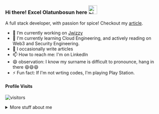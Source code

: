### Hi there! Excel Olatunbosun here <img src="https://user-images.githubusercontent.com/1303154/88677602-1635ba80-d120-11ea-84d8-d263ba5fc3c0.gif" width="28px" alt="hi">

A full stack developer, with passion for spice!
Checkout my [article](https://www.educative.io/edpresso/what-is-node-cryptocreatesign-algorithm-options).



<!--
 [![Mail Badge](https://img.shields.io/badge/-@islempenywis-e84393?style=flat&labelColor=e84393&logo=instagram&logoColor=white)](https://instagram.com/islempenywis)  -->

<!-- TODO: Add last video link -->

- 🔭 I’m currently working on [Jwizzy](https://somethinghuge.com)
- 🌱 I'm currently learning Cloud Engineering, and actively reading on Web3 and Security Engineering.
- 🤔 I occasionally write articles
- 📫 How to reach me: I'm on LinkedIn
- 😄 observation: I know my surname is difficult to pronounce, hang in there 😄😄😄
- ⚡ Fun fact: If I'm not wrting codes, I'm playing Play Station.


#### Profile Visits

![visitors](https://visitor-badge.glitch.me/badge?page_id=theexcel.theexcel)

<details>
<summary>
  More stuff about me
</summary>

<br >


#### Coding Stats

<!--START_SECTION:waka-->
```text
No Activity tracked this Week
```
<!--END_SECTION:waka-->

#### Github Stats

![Ipenywis's github stats](https://github-readme-stats.vercel.app/api?username=theexcel&count_private=true&theme=tokyonight&hide=contribs,prs)

</details>

